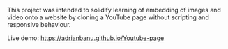 This project was intended to solidify learning of embedding of images and video onto a website by cloning a YouTube page without scripting and responsive behaviour. 

Live demo: https://adrianbanu.github.io/Youtube-page